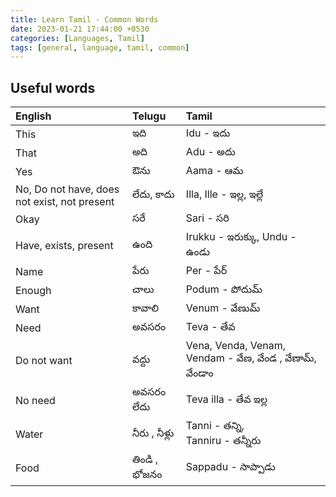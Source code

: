 ```yaml
---
title: Learn Tamil - Common Words
date: 2023-01-21 17:44:00 +0530
categories: [Languages, Tamil]
tags: [general, language, tamil, common]
---
```


## Useful words

| English                                      | Telugu            | Tamil                       |
|:-------------------------------------------- |:------------------|:----------------------------|
| This                                         | ఇది                |Idu - ఇదు                    |
| That                                         | అది                |Adu - అదు                    |
| Yes                                          | ఔను                |Aama - ఆమ                   |
| No, Do not have, does not exist, not present | లేదు, కాదు          |Illa, Ille - ఇల్ల, ఇల్లే         |
| Okay                                         | సరే                 |Sari - సరి                    |
| Have, exists, present                        | ఉంది               |Irukku - ఇరుక్కు, Undu - ఉండు |
| Name                                         | పేరు                | Per - పేర్                    |
| Enough                                       | చాలు                | Podum - పోదుమ్               |
| Want                                         | కావాలి               | Venum - వేణుమ్                |
| Need                                         | అవసరం             | Teva - తేవ
| Do not want                                  | వద్దు                | Vena, Venda, Venam, Vendam - వేణ, వేండ , వేణామ్, వేండాం|
| No need                                      | అవసరం లేదు        | Teva illa - తేవ ఇల్ల            |
| Water                                        | నీరు , నీళ్లు          | Tanni - తన్ని, <br> Tanniru - తన్నీరు|
| Food                                         | తిండి , భోజనం       | Sappadu - సాప్పాడు                 |
